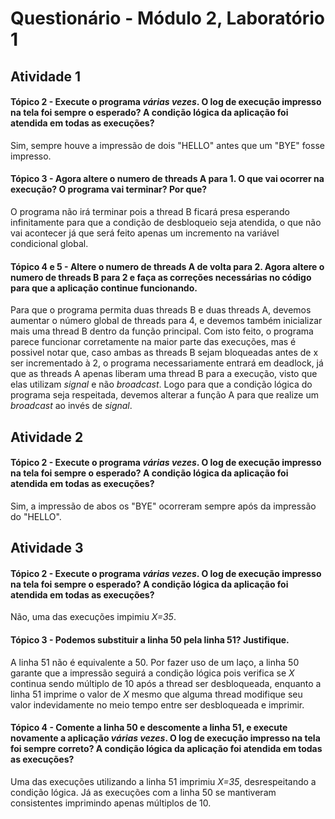 # Questionário - Módulo 2, Laboratório 1

## Atividade 1
#### Tópico 2 - Execute o programa *várias vezes*. O log de execução impresso na tela foi sempre o esperado? A condição lógica da aplicação foi atendida em todas as execuções?
Sim, sempre houve a impressão de dois "HELLO" antes que um "BYE" fosse impresso.

#### Tópico 3 - Agora altere o numero de threads A para 1. O que vai ocorrer na execução? O programa vai terminar? Por que?
O programa não irá terminar pois a thread B ficará presa esperando infinitamente para que a condição de desbloqueio seja atendida, o que não vai acontecer já que será feito apenas um incremento na variável condicional global.

#### Tópico 4 e 5 - Altere o numero de threads A de volta para 2. Agora altere o numero de threads B para 2 e faça as correções necessárias no código para que a aplicação continue funcionando.
Para que o programa permita duas threads B e duas threads A, devemos aumentar o número global de threads para 4, e devemos também inicializar mais uma thread B dentro da função principal. Com isto feito, o programa parece funcionar corretamente na maior parte das execuções, mas é possivel notar que, caso ambas as threads B sejam bloqueadas antes de x ser incrementado à 2, o programa necessariamente entrará em deadlock, já que as threads A apenas liberam uma thread B para a execução, visto que elas utilizam *signal* e não *broadcast*. Logo para que a condição lógica do programa seja respeitada, devemos alterar a função A para que realize um *broadcast* ao invés de *signal*.

## Atividade 2
#### Tópico 2 - Execute o programa *várias vezes*. O log de execução impresso na tela foi sempre o esperado? A condição lógica da aplicação foi atendida em todas as execuções?
Sim, a impressão de abos os "BYE" ocorreram sempre após da impressão do "HELLO".

## Atividade 3
#### Tópico 2 - Execute o programa *várias vezes*. O log de execução impresso na tela foi sempre o esperado? A condição lógica da aplicação foi atendida em todas as execuções?
Não, uma das execuções impimiu *X=35*.

#### Tópico 3 - Podemos substituir a linha 50 pela linha 51? Justifique.
A linha 51 não é equivalente a 50. Por fazer uso de um laço, a linha 50 garante que a impressão seguirá a condição lógica pois verifica se *X* continua sendo múltiplo de 10 após a thread ser desbloqueada, enquanto a linha 51 imprime o valor de *X* mesmo que alguma thread modifique seu valor indevidamente no meio tempo entre ser desbloqueada e imprimir.

#### Tópico 4 - Comente a linha 50 e descomente a linha 51, e execute novamente a aplicação *várias vezes*. O log de execução impresso na tela foi sempre correto? A condição lógica da aplicação foi atendida em todas as execuções?
Uma das execuções utilizando a linha 51 imprimiu *X=35*, desrespeitando a condição lógica. Já as execuções com a linha 50 se mantiveram consistentes imprimindo apenas múltiplos de 10.

